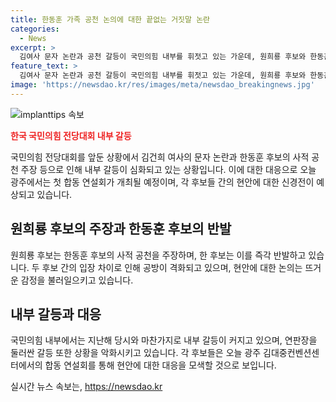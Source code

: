 ```yaml
---
title: 한동훈 가족 공천 논의에 대한 끝없는 거짓말 논란
categories:
  - News
excerpt: >
  김여사 문자 논란과 공천 갈등이 국민의힘 내부를 휘젓고 있는 가운데, 원희룡 후보와 한동훈 후보가 서로의 주장을 통해 공방을 이어가고 있습니다. 또한, 전당대회를 앞둔 국민의힘 당 대표 후보들은 오늘 광주에서 첫 합동연설회를 개최하며 현안을 놓고 예상대로 치열한 대결이 펼쳐질 것으로 보입니다. 내부 갈등과 논란에 대한 관심이 뜨겁게 증폭되고 있습니다.
feature_text: >
  김여사 문자 논란과 공천 갈등이 국민의힘 내부를 휘젓고 있는 가운데, 원희룡 후보와 한동훈 후보가 서로의 주장을 통해 공방을 이어가고 있습니다. 또한, 전당대회를 앞둔 국민의힘 당 대표 후보들은 오늘 광주에서 첫 합동연설회를 개최하며 현안을 놓고 예상대로 치열한 대결이 펼쳐질 것으로 보입니다. 내부 갈등과 논란에 대한 관심이 뜨겁게 증폭되고 있습니다.
image: 'https://newsdao.kr/res/images/meta/newsdao_breakingnews.jpg'
---
```


<p><img src="httpss://newsdao.kr/res/images/meta/newsdao_breakingnews.jpg" alt="implanttips 속보" /></p>

<p><b><span style="color: #ee2323;">한국 국민의힘 전당대회 내부 갈등</span></b></p>

<p>국민의힘 전당대회를 앞둔 상황에서 김건희 여사의 문자 논란과 한동훈 후보의 사적 공천 주장 등으로 인해 내부 갈등이 심화되고 있는 상황입니다. 이에 대한 대응으로 오늘 광주에서는 첫 합동 연설회가 개최될 예정이며, 각 후보들 간의 현안에 대한 신경전이 예상되고 있습니다.</p>

<h2 data-ke-size="size24">원희룡 후보의 주장과 한동훈 후보의 반발</h2>

<p>원희룡 후보는 한동훈 후보의 사적 공천을 주장하며, 한 후보는 이를 즉각 반발하고 있습니다. 두 후보 간의 입장 차이로 인해 공방이 격화되고 있으며, 현안에 대한 논의는 뜨거운 감정을 불러일으키고 있습니다.</p>

<h2 data-ke-size="size24">내부 갈등과 대응</h2>

<p>국민의힘 내부에서는 지난해 당시와 마찬가지로 내부 갈등이 커지고 있으며, 연판장을 둘러싼 갈등 또한 상황을 악화시키고 있습니다. 각 후보들은 오늘 광주 김대중컨벤션센터에서의 합동 연설회를 통해 현안에 대한 대응을 모색할 것으로 보입니다.</p>
실시간 뉴스 속보는, <a href="https://newsdao.kr" rel="dofollow">https://newsdao.kr</a>


